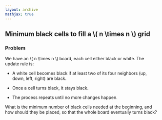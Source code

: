 ```yaml
---
layout: archive
mathjax: true
---
```

<script>
  window.MathJax = {
    tex: {
      inlineMath: [['$', '$'], ['\\(', '\\)']],
      displayMath: [['$$','$$'], ['\\[','\\]']]
    }
  };
</script>


## Minimum black cells to fill a \\( n \times n \\) grid

### Problem
We have an \\( n \times n \\) board, each cell either black or white. The update rule is:

* A white cell becomes black if at least two of its four neighbors (up, down, left, right) are black.

* Once a cell turns black, it stays black.

* The process repeats until no more changes happen.

What is the minimum number of black cells needed at the beginning, and how should they be placed, so that the whole board eventually turns black?
